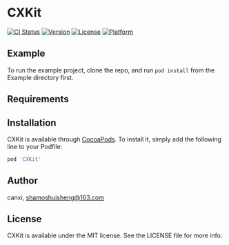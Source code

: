 # CXKit

[![CI Status](https://img.shields.io/travis/canxi/CXKit.svg?style=flat)](https://travis-ci.org/canxi/CXKit)
[![Version](https://img.shields.io/cocoapods/v/CXKit.svg?style=flat)](https://cocoapods.org/pods/CXKit)
[![License](https://img.shields.io/cocoapods/l/CXKit.svg?style=flat)](https://cocoapods.org/pods/CXKit)
[![Platform](https://img.shields.io/cocoapods/p/CXKit.svg?style=flat)](https://cocoapods.org/pods/CXKit)

## Example

To run the example project, clone the repo, and run `pod install` from the Example directory first.

## Requirements

## Installation

CXKit is available through [CocoaPods](https://cocoapods.org). To install
it, simply add the following line to your Podfile:

```ruby
pod 'CXKit'
```

## Author

canxi, shamoshuisheng@163.com

## License

CXKit is available under the MIT license. See the LICENSE file for more info.
